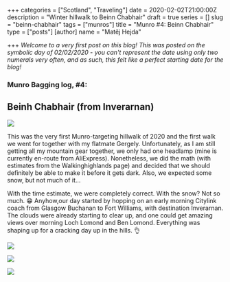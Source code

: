 +++
categories = ["Scotland", "Traveling"]
date = 2020-02-02T21:00:00Z
description = "Winter hillwalk to Beinn Chabhair"
draft = true
series = []
slug = "beinn-chabhair"
tags = ["munros"]
title = "Munro #4: Beinn Chabhair"
type = ["posts"]
[author]
name = "Matěj Hejda"

+++
_Welcome to a very first post on this blog! This was posted on the symbolic day of 02/02/2020 - you can't represent the date using only two numerals very often, and as such, this felt like a perfect starting date for the blog!_

### Munro Bagging log, #4:

## Beinh Chabhair (from Inverarnan)

![](https://res.cloudinary.com/mhejda/image/upload/c_scale,w_auto:100,dpr_auto/v1580666969/images/photo_2020-02-02_18-06-30_jfbwy1.jpg)

This was the very first Munro-targeting hillwalk of 2020 and the first walk we went for together with my flatmate Gergely. Unfortunately, as I am still getting all my mountain gear together, we only had one headlamp (mine is currently en-route from AliExpress). Nonetheless, we did the math (with estimates from the Walkinghighlands page) and decided that we should definitely be able to make it before it gets dark. Also, we expected some snow, but not much of it... 

With the time estimate, we were completely correct. With the snow? Not so much. 😁 Anyhow,our day started by hopping on an early morning Citylink coach from Glasgow Buchanan to Fort Williams, with destination Inverarnan. The clouds were already starting to clear up, and one could get amazing views over morning Loch Lomond and Ben Lomond. Everything was shaping up for a cracking day up in the hills. 👌

![](https://res.cloudinary.com/mhejda/image/upload/v1580665840/images/2020-01-18_10-35_0007_tpkly3.jpg)

![](https://res.cloudinary.com/mhejda/image/upload/v1580665991/images/2020-01-18_13-31_0017_raitoa.jpg)

![](https://res.cloudinary.com/mhejda/image/upload/v1580666033/images/2020-01-18_13-34_0026_qolfzd.jpg)